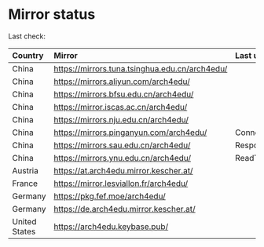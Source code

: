 <script src="./time.js"></script>
# Mirror status
Last check: <script type="text/javascript">localize(1670656643.2702827);</script>

|Country|Mirror|Last update|
|:------|:-----|:----------|
|China|https://mirrors.tuna.tsinghua.edu.cn/arch4edu/|<script type="text/javascript">localize(1670610916);</script>|
|China|https://mirrors.aliyun.com/arch4edu/|<script type="text/javascript">localize(1670567984);</script>|
|China|https://mirrors.bfsu.edu.cn/arch4edu/|<script type="text/javascript">localize(1670610916);</script>|
|China|https://mirror.iscas.ac.cn/arch4edu/|<script type="text/javascript">localize(1670610916);</script>|
|China|https://mirrors.nju.edu.cn/arch4edu/|<script type="text/javascript">localize(1670567984);</script>|
|China|https://mirrors.pinganyun.com/arch4edu/|ConnectTimeout|
|China|https://mirrors.sau.edu.cn/arch4edu/|Response 500|
|China|https://mirrors.ynu.edu.cn/arch4edu/|ReadTimeout|
|Austria|https://at.arch4edu.mirror.kescher.at/|<script type="text/javascript">localize(1670610916);</script>|
|France|https://mirror.lesviallon.fr/arch4edu/|<script type="text/javascript">localize(1670610916);</script>|
|Germany|https://pkg.fef.moe/arch4edu/|<script type="text/javascript">localize(1670610916);</script>|
|Germany|https://de.arch4edu.mirror.kescher.at/|<script type="text/javascript">localize(1670610916);</script>|
|United States|https://arch4edu.keybase.pub/|<script type="text/javascript">localize(1670610916);</script>|

<script src="./tablefilter/tablefilter.js"></script>
<script src="./table.js"></script>